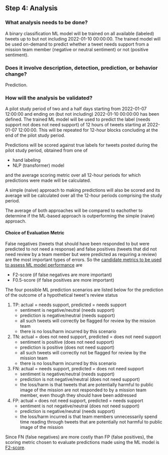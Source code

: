 



## Step 4: Analysis
### What analysis needs to be done?
A binary classification ML model will be trained on all available (labeled) tweets up to but not including 2022-01-10 00:00:00. The trained model will be used on-demand to predict whether a tweet needs support from a mission team member (negative or neutral sentiment) or not (positive sentiment).

### Does it involve description, detection, prediction, or behavior change?
Prediction.

### How will the analysis be validated?
A pilot study period of two and a half days starting from 2022-01-07 12:00:00 and ending on (but not including) 2022-01-10 00:00:00 has been defined. The trained ML model will be used to predict the label (needs support not does not need support) of 12 hours of tweets starting at 2022-01-07 12:00:00. This will be repeated for 12-hour blocks concluding at the end of the pilot study period.

Predictions will be scored against true labels for tweets posted during the pilot study period, obtained from one of
- hand labeling
- NLP (transformer) model

and the average scoring metric over all 12-hour periods for which predictions were made will be calculated.

A simple (naive) approach to making predictions will also be scored and its average will be calculated over all the 12-hour periods comprising the study period.

The average of both approaches will be compared to eachother to determine if the ML-based approach is outperforming the simple (naive) approach.

#### Choice of Evaluation Metric
False negatives (tweets that should have been responded to but were predicted to not need a response) and false positives (tweets that did not need review by a team member but were predicted as requiring a review) are the most important types of errors. So the [candidate metrics to be used to assess ML model performance](https://machinelearningmastery.com/tour-of-evaluation-metrics-for-imbalanced-classification/) are
- F2-score (if false negatives are more important)
- F0.5-score (if false positives are more important)

The four possible ML prediction scenarios are listed below for the prediction of the outcome of a hypothetical tweet's review status
1. TP: actual = needs support, predicted = needs support
   - sentiment is negative/neutral (needs support)
   - prediction is negative/neutral (needs support)
   - all such tweets will correctly be flagged for review by the mission team
   - there is no loss/harm incurred by this scenario
2. TN: actual = does not need support, predicted = does not need support
   - sentiment is positive (does not need support)
   - prediction is positive (does not need support)
   - all such tweets will correctly not be flagged for review by the mission team
   - there is no loss/harm incurred by this scenario
3. FN: actual = needs support, predicted = does not need support
   - sentiment is negative/neutral (needs support)
   - prediction is not negative/neutral (does not need support)
   - the loss/harm is that tweets that are potentially harmful to public image of the mission are not responded to by a mission team member, even though they should have been addressed
4. FP: actual = does not need support, predicted = needs support
   - sentiment is not negative/neutral (does not need support)
   - prediction is negative/neutral (needs support)
   - the loss/harm incurred is that team members unnecessarily spend time reading through tweets that are potentially not harmful to public image of the mission

Since FN (false negatives) are more costly than FP (false positives), the scoring metric chosen to evaluate predictions made using the ML model is [F2-score](https://machinelearningmastery.com/fbeta-measure-for-machine-learning/).
